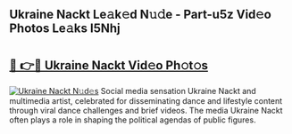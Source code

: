 ## Ukraine Nackt Le𝚊k𝚎d N𝚞𝚍e - Part-u5z Vid𝚎o Photos Le𝚊ks I5Nhj

# <h2><a href="http://fb0avf1.evod.top/?m=Ukraine+Nackt">🔗 👉🔴 Ukraine Nackt Vid𝚎o Ph𝚘t𝚘s</a></h2>

[![Ukraine Nackt N𝚞d𝚎s](https://i.imgur.com/8V9OHl7.gif)](http://fb0avf1.evod.top/?m=Ukraine+Nackt)
Social media sensation Ukraine Nackt and multimedia artist, celebrated for disseminating dance and lifestyle content through viral dance challenges and brief videos. The media Ukraine Nackt often plays a role in shaping the political agendas of public figures. 
